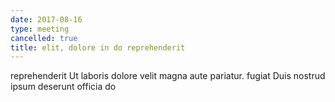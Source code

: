 ```yaml
---
date: 2017-08-16
type: meeting
cancelled: true
title: elit, dolore in do reprehenderit
---
```

reprehenderit Ut laboris dolore velit magna aute pariatur. fugiat Duis nostrud ipsum deserunt officia do